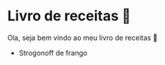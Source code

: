 # Livro de receitas :book:

Ola, seja bem vindo ao meu livro de receitas :wave:

- Strogonoff de frango
